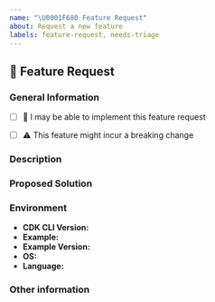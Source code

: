 ```yaml
---
name: "\U0001F680 Feature Request"
about: Request a new feature
labels: feature-request, needs-triage
---
```


## :rocket: Feature Request

### General Information

<!--
Check the box below (with an X) if you are able and willing to propose an
implementation for the requested feature. This does not imply a commitment from
you to actually do it!
-->

- [ ] :wave: I may be able to implement this feature request
<!--
Check the box below (with an X) if you think this feature might result in a
breaking change (this requiring a major version bump when released). If unsure,
please leave the box un-checked.
-->
- [ ] :warning: This feature might incur a breaking change

### Description

<!--
Describe the feature you would like added in as much detail as you can. Make
sure you explain how it'll enhance the project, user-experience or feature set.
-->

### Proposed Solution

<!--
Whenever relevant, describe how you would like the feature to be implemented.
Include any documentation that can help understand your idea in very concrete
ways, such as code examples that leverage your feature, captures of design
diagrams, ...
-->

### Environment

- **CDK CLI Version:** <!-- Output of `cdk version` -->
- **Example:** <!-- Name of the example in question -->
- **Example Version:** <!-- Version of the example in question -->
- **OS:** <!-- [all | Windows 10 | OSX Mojave | Ubuntu | etc... ] -->
- **Language:** <!-- [all | TypeScript | Java | Python ] etc... ] -->

### Other information

<!-- e.g. detailed explanation, stacktraces, related issues, suggestions how to fix, links for us to have context, eg. associated pull-request, stackoverflow, gitter, etc -->
